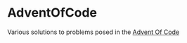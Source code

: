 # AdventOfCode
Various solutions to problems posed in the [Advent Of Code](http://adventofcode.com/)
